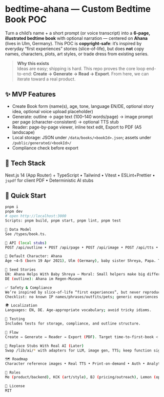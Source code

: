 # bedtime-ahana — Custom Bedtime Book POC

Turn a child’s name + a short prompt (or voice transcript) into a **6-page, illustrated bedtime book** with optional narration — centered on **Ahana** (lives in Ulm, Germany). This POC is **copyright-safe**: it’s inspired by everyday “first experiences” stories (slice-of-life), but does **not** copy names, characters, plots, art styles, or trade dress from existing series.

> **Why this exists**  
> Ideas are easy; shipping is hard. This repo proves the core loop end-to-end: **Create → Generate → Read → Export**. From here, we can iterate toward a real product.

## ✨ MVP Features
- Create Book form (name(s), age, tone, language EN/DE, optional story idea, optional voice upload placeholder)
- Generate: outline → page text (100–140 words/page) → image prompt per page (character-consistent) → optional TTS stub
- Reader: page-by-page viewer, inline text edit, Export to PDF (A5 landscape)
- Local storage: JSON under `/data/books/<bookId>.json`; assets under `/public/generated/<bookId>/`
- Compliance check before export

## 🧱 Tech Stack
Next.js 14 (App Router) + TypeScript • Tailwind • Vitest • ESLint+Prettier • `jspdf` for client PDF • Deterministic AI stubs

## 🚀 Quick Start
```bash
pnpm i
pnpm dev
# open http://localhost:3000
Scripts: pnpm build, pnpm start, pnpm lint, pnpm test

🧩 Data Model
See /types/book.ts.

🔌 API (local stubs)
POST /api/outline • POST /api/page • POST /api/image • POST /api/tts • POST /api/export

👧 Default Character: Ahana
Age ~4–5 (born 19 Apr 2021), Ulm (Germany), baby sister Shreya, Papa. Traits: curious, kind, gentle helper. Sidekick: plush bunny. Visuals: soft watercolor, warm light, simple non-derivative outfits.

🌱 Seed Stories
EN: Ahana Helps With Baby Shreya — Moral: Small helpers make big differences.
DE (outline): Ahana im Regen-Museum

✅ Safety & Compliance
We’re inspired by slice-of-life “first experiences”, but never reproduce specific expression from existing works.
Checklist: no known IP names/phrases/outfits/pets; generic experiences only; art prompts avoid franchise-like motifs; titles/metadata are original.

🌍 Localization
Languages: EN, DE. Age-appropriate vocabulary; avoid tricky idioms.

🧪 Testing
Includes tests for storage, compliance, and outline structure.

🧭 Flow
Create → Generate → Reader → Export (PDF). Target time-to-first-book < 3 minutes.

🔁 Replace Stubs With Real AI (Later)
Swap /lib/ai/* with adapters for LLM, image gen, TTS; keep function signatures.

🗺️ Roadmap
Character reference images • Real TTS • Print-on-demand • Auth • Analytics • Pricing tests • Accessibility

👥 Roles
Me (product/backend), KCK (art/style), BJ (pricing/outreach), Lemon (ops/content/localization/privacy).

📄 License
MIT
